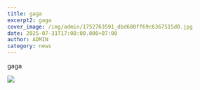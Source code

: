 ```yaml
---
title: gaga
excerpt2: gaga
cover_image: /img/admin/1752763591_dbd680ff69c6367515d0.jpg
date: 2025-07-31T17:08:00.000+07:00
author: ADMIN
category: news
---
```

gaga



![](/img/admin/1752763591_dbd680ff69c6367515d0.jpg)

